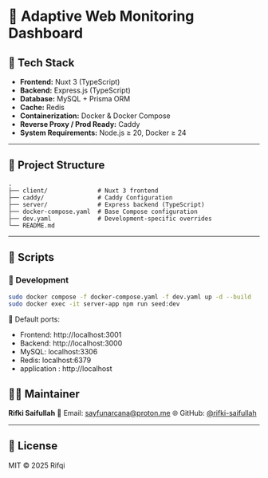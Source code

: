 # 🚀 Adaptive Web Monitoring Dashboard

## 🧩 Tech Stack
- **Frontend:** Nuxt 3 (TypeScript)
- **Backend:** Express.js (TypeScript)
- **Database:** MySQL + Prisma ORM
- **Cache:** Redis
- **Containerization:** Docker & Docker Compose
- **Reverse Proxy / Prod Ready:** Caddy
- **System Requirements:** Node.js ≥ 20, Docker ≥ 24

---

## 📁 Project Structure
```
.
├── client/              # Nuxt 3 frontend
├── caddy/               # Caddy Configuration
├── server/              # Express backend (TypeScript)
├── docker-compose.yaml  # Base Compose configuration
├── dev.yaml             # Development-specific overrides
└── README.md
```

---

## 🧠 Scripts

### 🔧 Development
```bash
sudo docker compose -f docker-compose.yaml -f dev.yaml up -d --build
sudo docker exec -it server-app npm run seed:dev
```

📌 Default ports:
- Frontend: http://localhost:3001 
- Backend: http://localhost:3000 
- MySQL: localhost:3306
- Redis: localhost:6379
- application : http://localhost


## 👨‍💻 Maintainer
**Rifki Saifullah** 
📧 Email: sayfunarcana@proton.me
🌐 GitHub: [@rifki-saifullah](https://github.com/rifki-saifullah)

---

## 📜 License
MIT © 2025 Rifqi
